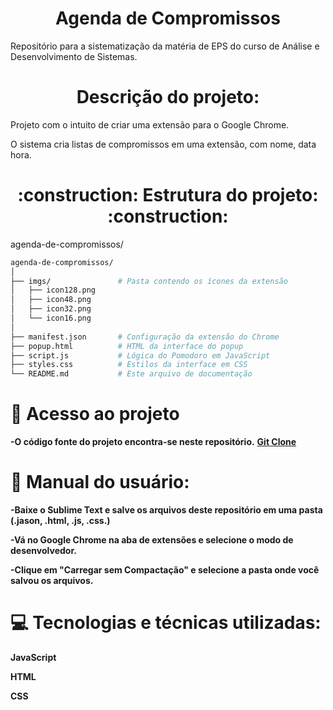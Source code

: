 # <h1 align="center"> Agenda de Compromissos </h1>

Repositório para a sistematização da matéria de EPS do curso de Análise e Desenvolvimento de Sistemas. 

# <h1 align="center"> Descrição do projeto: </h1>

Projeto com o intuito de criar uma extensão para o Google Chrome. 

O sistema cria listas de compromissos em uma extensão, com nome, data  hora.

<h1 align="center"> :construction: Estrutura do projeto: :construction: </h1>

agenda-de-compromissos/

```bash
agenda-de-compromissos/
│
├── imgs/               # Pasta contendo os ícones da extensão
│   ├── icon128.png
│   ├── icon48.png
│   ├── icon32.png
│   └── icon16.png
│
├── manifest.json       # Configuração da extensão do Chrome
├── popup.html          # HTML da interface do popup
├── script.js           # Lógica do Pomodoro em JavaScript
├── styles.css          # Estilos da interface em CSS
└── README.md           # Este arquivo de documentação
```
# :file_folder: Acesso ao projeto

**-O código fonte do projeto encontra-se neste repositório.**
**[Git Clone ](https://github.com/Rosa-Junior/extensaochrome)**

# :floppy_disk: Manual do usuário:

**-Baixe o Sublime Text e salve os arquivos deste repositório em uma pasta (.jason, .html, .js, .css.)**

**-Vá no Google Chrome na aba de extensões e selecione o modo de desenvolvedor.**

**-Clique em "Carregar sem Compactação" e selecione a pasta onde você salvou os arquivos.**

# :computer: Tecnologias e técnicas utilizadas:

**JavaScript**

**HTML**

**CSS**
